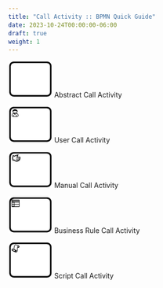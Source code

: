 ```yaml
---
title: "Call Activity :: BPMN Quick Guide"
date: 2023-10-24T00:00:00-06:00
draft: true
weight: 1
---
```


![call activity 1](Call%20Activity%20%20BPMN%20Quick%20Guide/call-activity-1.png) Abstract Call Activity

![call activity 2](Call%20Activity%20%20BPMN%20Quick%20Guide/call-activity-2.png) User Call Activity

![call activity 3](Call%20Activity%20%20BPMN%20Quick%20Guide/call-activity-3.png) Manual Call Activity

![call activity 4](Call%20Activity%20%20BPMN%20Quick%20Guide/call-activity-4.png) Business Rule Call Activity

![call activity 5](Call%20Activity%20%20BPMN%20Quick%20Guide/call-activity-5.png) Script Call Activity
